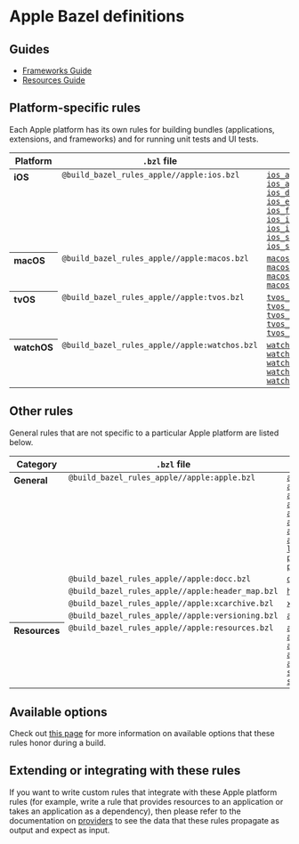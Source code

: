 # Apple Bazel definitions

## Guides

*   [Frameworks Guide](frameworks.md)
*   [Resources Guide](resources.md)

## Platform-specific rules

Each Apple platform has its own rules for building bundles (applications,
extensions, and frameworks) and for running unit tests and UI tests.

<table class="table table-condensed table-bordered table-params">
  <thead>
    <tr>
      <th>Platform</th>
      <th><code>.bzl</code> file</th>
      <th>Bundling rules</th>
      <th>Testing rules</th>
    </tr>
  </thead>
  <tbody>
    <tr>
      <th align="left" valign="top">iOS</th>
      <td valign="top"><code>@build_bazel_rules_apple//apple:ios.bzl</code></td>
      <td valign="top">
        <code><a href="rules-ios.md#ios_app_clip">ios_app_clip</a></code><br/>
        <code><a href="rules-ios.md#ios_application">ios_application</a></code><br/>
        <code><a href="rules-ios.md#ios_dynamic_framework">ios_dynamic_framework</a></code><br/>
        <code><a href="rules-ios.md#ios_extension">ios_extension</a></code><br/>
        <code><a href="rules-ios.md#ios_framework">ios_framework</a></code><br/>
        <code><a href="rules-ios.md#ios_imessage_application">ios_imessage_application</a></code><br/>
        <code><a href="rules-ios.md#ios_imessage_extension">ios_imessage_extension</a></code><br/>
        <code><a href="rules-ios.md#ios_static_framework">ios_static_framework</a></code><br/>
        <code><a href="rules-ios.md#ios_sticker_pack_extension">ios_sticker_pack_extension</a></code><br/>
      </td>
      <td valign="top">
        <code><a href="rules-ios.md#ios_build_test">ios_build_test</a></code><br/>
        <code><a href="rules-ios.md#ios_ui_test_suite">ios_ui_test_suite</a></code><br/>
        <code><a href="rules-ios.md#ios_ui_test">ios_ui_test</a></code><br/>
        <code><a href="rules-ios.md#ios_unit_test_suite">ios_unit_test_suite</a></code><br/>
        <code><a href="rules-ios.md#ios_unit_test">ios_unit_test</a></code><br/>
        <code><a href="rules-ios.md#ios_xctestrun_runner">ios_xctestrun_runner</a></code><br/>
      </td>
    </tr>
    <tr>
      <th align="left" valign="top">macOS</th>
      <td valign="top"><code>@build_bazel_rules_apple//apple:macos.bzl</code></td>
      <td valign="top">
        <code><a href="rules-macos.md#macos_application">macos_application</a></code><br/>
        <code><a href="rules-macos.md#macos_bundle">macos_bundle</a></code><br/>
        <code><a href="rules-macos.md#macos_command_line_application">macos_command_line_application</a></code><br/>
        <code><a href="rules-macos.md#macos_extension">macos_extension</a></code><br/>
      </td>
      <td valign="top">
        <code><a href="rules-macos.md#macos_build_test">macos_build_test</a></code><br/>
        <code><a href="rules-macos.md#macos_unit_test">macos_unit_test</a></code><br/>
      </td>
    <tr>
      <th align="left" valign="top">tvOS</th>
      <td valign="top"><code>@build_bazel_rules_apple//apple:tvos.bzl</code></td>
      <td valign="top">
        <code><a href="rules-tvos.md#tvos_application">tvos_application</a></code><br/>
        <code><a href="rules-tvos.md#tvos_dynamic_framework">tvos_dynamic_framework</a></code><br/>
        <code><a href="rules-tvos.md#tvos_extension">tvos_extension</a></code><br/>
        <code><a href="rules-tvos.md#tvos_framework">tvos_framework</a></code><br/>
        <code><a href="rules-tvos.md#tvos_static_framework">tvos_static_framework</a></code><br/>
      </td>
      <td valign="top">
        <code><a href="rules-tvos.md#tvos_build_test">tvos_build_test</a></code><br/>
        <code><a href="rules-tvos.md#tvos_ui_test">tvos_ui_test</a></code><br/>
        <code><a href="rules-tvos.md#tvos_unit_test">tvos_unit_test</a></code><br/>
      </td>
    </tr>
    <tr>
      <th align="left" valign="top">watchOS</th>
      <td valign="top"><code>@build_bazel_rules_apple//apple:watchos.bzl</code></td>
      <td valign="top">
        <code><a href="rules-watchos.md#watchos_application">watchos_application</a></code><br/>
        <code><a href="rules-watchos.md#watchos_dynamic_framework">watchos_dynamic_framework</a></code><br/>
        <code><a href="rules-watchos.md#watchos_extension">watchos_extension</a></code><br/>
        <code><a href="rules-watchos.md#watchos_framework">watchos_framework</a></code><br/>
        <code><a href="rules-watchos.md#watchos_static_framework">watchos_static_framework</a></code><br/>
      </td>
      <td valign="top">
        <code><a href="rules-watchos.md#watchos_build_test">watchos_build_test</a></code><br/>
        <code><a href="rules-watchos.md#watchos_ui_test">watchos_ui_test</a></code><br/>
        <code><a href="rules-watchos.md#watchos_unit_test">watchos_unit_test</a></code><br/>
      </td>
    </tr>
  </tbody>
</table>

## Other rules

General rules that are not specific to a particular Apple platform are listed
below.

<table class="table table-condensed table-bordered table-params">
  <thead>
    <tr>
      <th>Category</th>
      <th><code>.bzl</code> file</th>
      <th>Rules</th>
    </tr>
  </thead>
  <tbody>
    <tr>
      <th align="left" valign="top" rowspan="6">General</th>
      <tr>
        <td valign="top"><code>@build_bazel_rules_apple//apple:apple.bzl</code></td>
        <td valign="top">
          <code><a href="rules-apple.md#apple_dynamic_framework_import">apple_dynamic_framework_import</a></code><br/>
          <code><a href="rules-apple.md#apple_dynamic_xcframework_import">apple_dynamic_xcframework_import</a></code><br/>
          <code><a href="rules-apple.md#apple_static_framework_import">apple_static_framework_import</a></code><br/>
          <code><a href="rules-apple.md#apple_static_library">apple_static_library</a></code><br/>
          <code><a href="rules-apple.md#apple_static_xcframework_import">apple_static_xcframework_import</a></code><br/>
          <code><a href="rules-apple.md#apple_static_xcframework">apple_static_xcframework</a></code><br/>
          <code><a href="rules-apple.md#apple_universal_binary">apple_universal_binary</a></code><br/>
          <code><a href="rules-apple.md#apple_xcframework">apple_xcframework</a></code><br/>
          <code><a href="rules-apple.md#local_provisioning_profile">local_provisioning_profile</a></code><br/>
          <code><a href="rules-apple.md#provisioning_profile_repository_extension">provisioning_profile_repository_extension</a></code><br/>
          <code><a href="rules-apple.md#provisioning_profile_repository">provisioning_profile_repository</a></code><br/>
        </td>
      </tr>
      <tr>
        <td valign="top"><code>@build_bazel_rules_apple//apple:docc.bzl</code></td>
        <td valign="top">
          <code><a href="rules-docc.md#docc_archive">docc_archive</a></code>
        </td>
      </tr>
      <tr>
        <td valign="top"><code>@build_bazel_rules_apple//apple:header_map.bzl</code></td>
        <td valign="top">
          <code><a href="rules-header_map.md#header_map">header_map</a></code>
        </td>
      </tr>
      <tr>
        <td valign="top"><code>@build_bazel_rules_apple//apple:xcarchive.bzl</code></td>
        <td valign="top"><code><a href="rules-xcarchive.md#xcarchive">xcarchive</a></code></td>
      </tr>
      </tr>
        <td valign="top"><code>@build_bazel_rules_apple//apple:versioning.bzl</code></td>
        <td valign="top"><code><a href="rules-versioning.md#apple_bundle_version">apple_bundle_version</a></code><br/></td>
      </tr>
    </tr>
    <tr>
      <th align="left" valign="top" rowspan="1">Resources</th>
      <td valign="top"><code>@build_bazel_rules_apple//apple:resources.bzl</code></td>
      <td valign="top">
        <code><a href="rules-resources.md#apple_bundle_import">apple_bundle_import</a></code><br/>
        <code><a href="rules-resources.md#apple_core_data_model">apple_core_data_model</a></code><br/>
        <code><a href="rules-resources.md#apple_core_ml_library">apple_core_ml_library</a></code><br/>
        <code><a href="rules-resources.md#apple_resource_bundle">apple_resource_bundle</a></code><br/>
        <code><a href="rules-resources.md#apple_resource_group">apple_resource_group</a></code><br/>
        <code><a href="rules-resources.md#swift_apple_core_ml_library">swift_apple_core_ml_library</a></code><br/>
        <code><a href="rules-resources.md#swift_intent_library">swift_intent_library</a></code><br/>
      </td>
    </tr>
  </tbody>
</table>

## Available options

Check out [this page](common_info.md) for more information on available options
that these rules honor during a build.

## Extending or integrating with these rules

If you want to write custom rules that integrate with these Apple platform rules
(for example, write a rule that provides resources to an application or takes an
application as a dependency), then please refer to the documentation on
[providers](providers.md) to see the data that these rules propagate as output
and expect as input.
